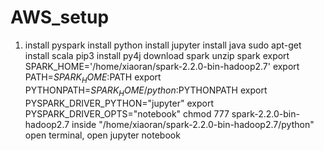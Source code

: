 # AWS_setup

1. install pyspark
install python
install jupyter
install java
sudo apt-get install scala
pip3 install py4j
download spark
unzip spark
export SPARK_HOME='/home/xiaoran/spark-2.2.0-bin-hadoop2.7'
export PATH=$SPARK_HOME:$PATH
export PYTHONPATH=$SPARK_HOME/python:$PYTHONPATH
export PYSPARK_DRIVER_PYTHON="jupyter"
export PYSPARK_DRIVER_OPTS="notebook"
chmod 777 spark-2.2.0-bin-hadoop2.7
inside "/home/xiaoran/spark-2.2.0-bin-hadoop2.7/python"
open terminal, open jupyter notebook
